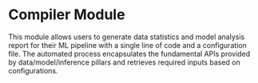 # Compiler Module

This module allows users to generate data statistics and model analysis report for their ML pipeline
with a single line of code and a configuration file. The automated process encapsulates the fundamental APIs 
provided by data/model/inference pillars and retrieves required inputs based on configurations.
